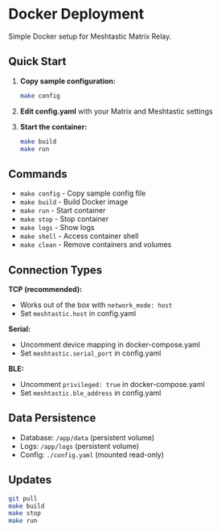 # Docker Deployment

Simple Docker setup for Meshtastic Matrix Relay.

## Quick Start

1. **Copy sample configuration:**

   ```bash
   make config
   ```

2. **Edit config.yaml** with your Matrix and Meshtastic settings

3. **Start the container:**
   ```bash
   make build
   make run
   ```

## Commands

- `make config` - Copy sample config file
- `make build` - Build Docker image
- `make run` - Start container
- `make stop` - Stop container
- `make logs` - Show logs
- `make shell` - Access container shell
- `make clean` - Remove containers and volumes

## Connection Types

**TCP (recommended):**

- Works out of the box with `network_mode: host`
- Set `meshtastic.host` in config.yaml

**Serial:**

- Uncomment device mapping in docker-compose.yaml
- Set `meshtastic.serial_port` in config.yaml

**BLE:**

- Uncomment `privileged: true` in docker-compose.yaml
- Set `meshtastic.ble_address` in config.yaml

## Data Persistence

- Database: `/app/data` (persistent volume)
- Logs: `/app/logs` (persistent volume)
- Config: `./config.yaml` (mounted read-only)

## Updates

```bash
git pull
make build
make stop
make run
```
